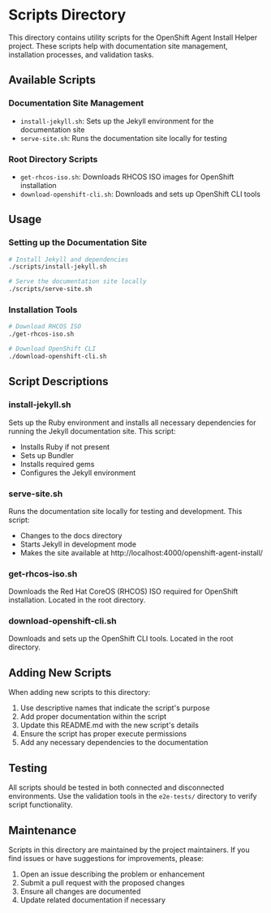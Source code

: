 # Scripts Directory

This directory contains utility scripts for the OpenShift Agent Install Helper project. These scripts help with documentation site management, installation processes, and validation tasks.

## Available Scripts

### Documentation Site Management
- `install-jekyll.sh`: Sets up the Jekyll environment for the documentation site
- `serve-site.sh`: Runs the documentation site locally for testing

### Root Directory Scripts
- `get-rhcos-iso.sh`: Downloads RHCOS ISO images for OpenShift installation
- `download-openshift-cli.sh`: Downloads and sets up OpenShift CLI tools

## Usage

### Setting up the Documentation Site
```bash
# Install Jekyll and dependencies
./scripts/install-jekyll.sh

# Serve the documentation site locally
./scripts/serve-site.sh
```

### Installation Tools
```bash
# Download RHCOS ISO
./get-rhcos-iso.sh

# Download OpenShift CLI
./download-openshift-cli.sh
```

## Script Descriptions

### install-jekyll.sh
Sets up the Ruby environment and installs all necessary dependencies for running the Jekyll documentation site. This script:
- Installs Ruby if not present
- Sets up Bundler
- Installs required gems
- Configures the Jekyll environment

### serve-site.sh
Runs the documentation site locally for testing and development. This script:
- Changes to the docs directory
- Starts Jekyll in development mode
- Makes the site available at http://localhost:4000/openshift-agent-install/

### get-rhcos-iso.sh
Downloads the Red Hat CoreOS (RHCOS) ISO required for OpenShift installation. Located in the root directory.

### download-openshift-cli.sh
Downloads and sets up the OpenShift CLI tools. Located in the root directory.

## Adding New Scripts

When adding new scripts to this directory:
1. Use descriptive names that indicate the script's purpose
2. Add proper documentation within the script
3. Update this README.md with the new script's details
4. Ensure the script has proper execute permissions
5. Add any necessary dependencies to the documentation

## Testing

All scripts should be tested in both connected and disconnected environments. Use the validation tools in the `e2e-tests/` directory to verify script functionality.

## Maintenance

Scripts in this directory are maintained by the project maintainers. If you find issues or have suggestions for improvements, please:
1. Open an issue describing the problem or enhancement
2. Submit a pull request with the proposed changes
3. Ensure all changes are documented
4. Update related documentation if necessary 